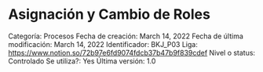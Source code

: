 # Asignación y Cambio de Roles

Categoría: Procesos
Fecha de creación: March 14, 2022
Fecha de última modificación: March 14, 2022
Identificador: BKJ_P03
Liga: https://www.notion.so/72b97e6fd9074fdcb37b47b9f839cdef
Nivel o status: Controlado
Se utiliza?: Yes
Última versión: 1.0
